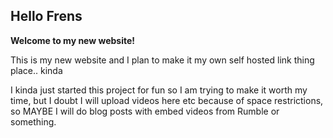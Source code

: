 ## Hello Frens ###
**Welcome to my new website!**

This is my new website and I plan to make it my own self hosted link thing place.. kinda

I kinda just started this project for fun so I am trying to make it worth my time, but I doubt I will upload videos here etc because of space restrictions, so MAYBE I will do blog posts with embed videos from Rumble or something.
